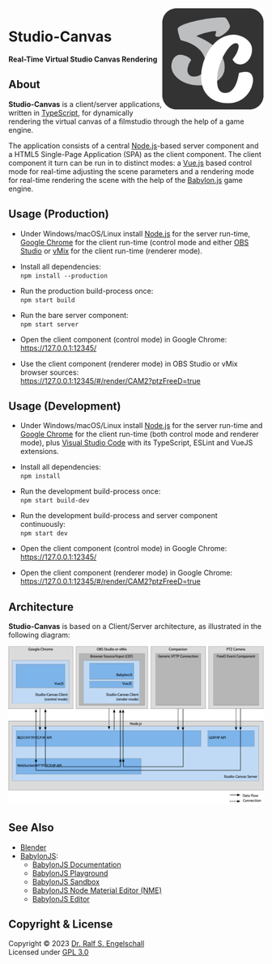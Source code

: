 
<img src="https://raw.githubusercontent.com/rse/studio-canvas/master/res/app-icon.svg" width="200" align="right" alt=""/>

Studio-Canvas
=============

**Real-Time Virtual Studio Canvas Rendering**

About
-----

**Studio-Canvas** is a client/server applications, written in
[TypeScript](https://www.typescriptlang.org/), for dynamically rendering
the virtual canvas of a filmstudio through the help of a game engine.

The application consists of a central [Node.js](https://nodejs.org)-based
server component and a HTML5 Single-Page Application (SPA) as the client component. The
client component it turn can be run in to distinct modes: a [Vue.js](https://vuejs.org/)
based control mode for real-time adjusting the scene parameters and a rendering mode
for real-time rendering the scene with the help of the
[Babylon.js](https://www.babylonjs.com/) game engine.

Usage (Production)
------------------

- Under Windows/macOS/Linux install [Node.js](https://nodejs.org)
  for the server run-time, [Google Chrome](https://www.google.com/chrome)
  for the client run-time (control mode and either [OBS Studio](https://obsproject.com)
  or [vMix](https://www.vmix.com) for the client run-time (renderer mode).

- Install all dependencies:<br/>
  `npm install --production`

- Run the production build-process once:<br/>
  `npm start build`

- Run the bare server component:<br/>
  `npm start server`

- Open the client component (control mode) in Google Chrome:<br/>
  https://127.0.0.1:12345/

- Use the client component (renderer mode) in OBS Studio or vMix browser sources:<br/>
  https://127.0.0.1:12345/#/render/CAM2?ptzFreeD=true

Usage (Development)
-------------------

- Under Windows/macOS/Linux install [Node.js](https://nodejs.org)
  for the server run-time and [Google Chrome](https://www.google.com/chrome)
  for the client run-time (both control mode and renderer mode),
  plus [Visual Studio Code](https://code.visualstudio.com/) with its
  TypeScript, ESLint and VueJS extensions.

- Install all dependencies:<br/>
  `npm install`

- Run the development build-process once:<br/>
  `npm start build-dev`

- Run the development build-process and server component continuously:<br/>
  `npm start dev`

- Open the client component (control mode) in Google Chrome:<br/>
  https://127.0.0.1:12345/

- Open the client component (renderer mode) in Google Chrome:<br/>
  https://127.0.0.1:12345/#/render/CAM2?ptzFreeD=true

Architecture
------------

**Studio-Canvas** is based on a Client/Server architecture,
as illustrated in the following diagram:

![architecture](doc/architecture.png)

See Also
--------

- [Blender](https://blender.org)
- [BabylonJS](https://babylonjs.com):
    - [BabylonJS Documentation](https://doc.babylonjs.com/)
    - [BabylonJS Playground](https://playground.babylonjs.com/)
    - [BabylonJS Sandbox](https://sandbox.babylonjs.com/)
    - [BabylonJS Node Material Editor (NME)](https://nme.babylonjs.com/)
    - [BabylonJS Editor](https://editor.babylonjs.com/)

Copyright & License
-------------------

Copyright &copy; 2023 [Dr. Ralf S. Engelschall](mailto:rse@engelschall.com)<br/>
Licensed under [GPL 3.0](https://spdx.org/licenses/GPL-3.0-only)


